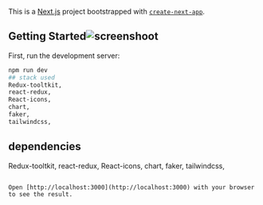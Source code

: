 This is a [Next.js](https://nextjs.org/) project bootstrapped with [`create-next-app`](https://github.com/vercel/next.js/tree/canary/packages/create-next-app).

## Getting Started![screenshoot](https://github.com/gemtunde/metrix-demo/assets/52404803/4b0927ee-053d-4747-9307-24517d795a7c)


First, run the development server:

```bash
npm run dev
## stack used
Redux-tooltkit,
react-redux,
React-icons,
chart,
faker,
tailwindcss,

```
## dependencies
Redux-tooltkit,
react-redux,
React-icons,
chart,
faker,
tailwindcss,

```

Open [http://localhost:3000](http://localhost:3000) with your browser to see the result.
